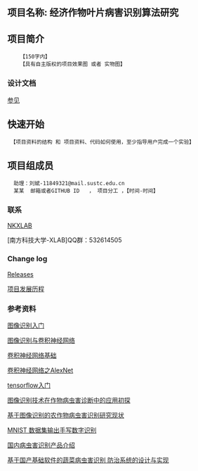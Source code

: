 ## 项目名称: 经济作物叶片病害识别算法研究
## 项目简介
        【150字内】
        【具有自主版权的项目效果图 或者 实物图】

### 设计文档 ###
[参见](https://github.com/SUSTC-XLAB/TEST//wiki)

## 快速开始
     【项目资料的结构 和 项目资料、代码如何使用，至少指导用户完成一个实验】

## 项目组成员
      助理：刘斌-11849321@mail.sustc.edu.cn
      某某  邮箱或者GITHUB ID   ， 项目分工 ，【时间-时间】
### 联系 ###
[NKXLAB](https://github.com/NKXLAB)

[南方科技大学-XLAB]QQ群：532614505
    
### Change log ###

[Releases](https://github.com/SUSTC-XLAB/TEST//releases)

[项目发展历程](https://github.com/SUSTC-XLAB/crops.wiki.git)
 
    
### 参考资料 ###



[图像识别入门](https://github.com/SUSTC-XLAB/crops.wiki.git)

[图像识别与卷积神经网络](https://github.com/SUSTC-XLAB/crops.wiki.git)

[卷积神经网络基础](https://github.com/SUSTC-XLAB/crops/wiki/%E5%8D%B7%E7%A7%AF%E7%A5%9E%E7%BB%8F%E7%BD%91%E7%BB%9C%E5%9F%BA%E7%A1%80)

[卷积神经网络之AlexNet](https://github.com/SUSTC-XLAB/crops/wiki/卷积神经网络之AlexNet)

[tensorflow入门](https://github.com/SUSTC-XLAB/crops/wiki/tensorflow入门)

[图像识别技术在作物病虫害诊断中的应用初探](https://github.com/SUSTC-XLAB/crops/wiki/图像识别技术在作物病虫害诊断中的应用初探)

[基于图像识别的农作物病虫害识别研究现状](https://github.com/SUSTC-XLAB/crops/wiki/%E5%9F%BA%E4%BA%8E%E5%9B%BE%E5%83%8F%E8%AF%86%E5%88%AB%E7%9A%84%E5%86%9C%E4%BD%9C%E7%89%A9%E7%97%85%E8%99%AB%E5%AE%B3%E8%AF%86%E5%88%AB%E7%A0%94%E7%A9%B6%E7%8E%B0%E7%8A%B6)

[MNIST 数据集输出手写数字识别](https://github.com/SUSTC-XLAB/crops/wiki/MNIST-%E6%95%B0%E6%8D%AE%E9%9B%86%E8%BE%93%E5%87%BA%E6%89%8B%E5%86%99%E6%95%B0%E5%AD%97%E8%AF%86%E5%88%AB)

[国内病虫害识别产品介绍](https://github.com/SUSTC-XLAB/crops/wiki/%E5%9B%BD%E5%86%85%E7%97%85%E8%99%AB%E5%AE%B3%E8%AF%86%E5%88%AB%E4%BA%A7%E5%93%81%E4%BB%8B%E7%BB%8D)

[基于国产基础软件的蔬菜病虫害识别 防治系统的设计与实现](https://github.com/SUSTC-XLAB/crops/wiki/%E5%9F%BA%E4%BA%8E%E5%9B%BD%E4%BA%A7%E5%9F%BA%E7%A1%80%E8%BD%AF%E4%BB%B6%E7%9A%84%E8%94%AC%E8%8F%9C%E7%97%85%E8%99%AB%E5%AE%B3%E8%AF%86%E5%88%AB-%E9%98%B2%E6%B2%BB%E7%B3%BB%E7%BB%9F%E7%9A%84%E8%AE%BE%E8%AE%A1%E4%B8%8E%E5%AE%9E%E7%8E%B0)
